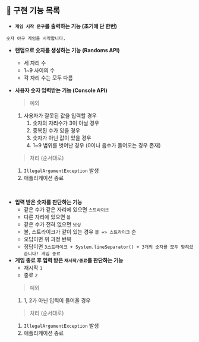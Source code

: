 ## 📝 구현 기능 목록

- **`게임 시작 문구`를 출력하는 기능 (초기에 단 한번)**

```
숫자 야구 게임을 시작합니다.
```

- **랜덤으로 숫자를 생성하는 기능 (Randoms API)**
    - 세 자리 수
    - 1~9 사이의 수
    - 각 자리 수는 모두 다름
- **사용자 숫자 입력받는 기능 (Console API)**
  > 예외
    1. 사용자가 잘못된 값을 입력할 경우
       1. 숫자의 자리수가 3이 아닐 경우
       2. 중복된 수가 있을 경우
       3. 숫자가 아닌 값이 있을 경우
       4. 1~9 범위를 벗어난 경우 (0이나 음수가 들어오는 경우 존재)

  > 처리 (순서대로)
    1. `IllegalArgumentException` 발생
    2. 애플리케이션 종료

<br>

- **입력 받은 숫자를 판단하는 기능**
    - 같은 수가 같은 자리에 있으면 `스트라이크`
    - 다른 자리에 있으면 `볼`
    - 같은 수가 전혀 없으면 `낫싱`
    - 볼, 스트라이크가 같이 있는 경우 `볼 => 스트라이크` 순
    - 오답이면 위 과정 반복
    - 정답이면 `3스트라이크 + System.lineSeparator() + 3개의 숫자를 모두 맞히셨습니다! 게임 종료`
- **게임 종료 후 입력 받은 `재시작/종료`를 판단하는 기능**
    - 재시작 `1`
    - 종료 `2`
  > 예외
    1. 1, 2가 아닌 입력이 들어올 경우
  > 처리 (순서대로)
    1. `IllegalArgumentException` 발생
    2. 애플리케이션 종료